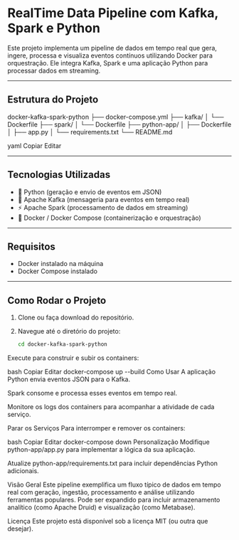 # RealTime Data Pipeline com Kafka, Spark e Python

Este projeto implementa um pipeline de dados em tempo real que gera, ingere, processa e visualiza eventos contínuos utilizando Docker para orquestração. Ele integra Kafka, Spark e uma aplicação Python para processar dados em streaming.

---

## Estrutura do Projeto

docker-kafka-spark-python
├── docker-compose.yml
├── kafka/
│ └── Dockerfile
├── spark/
│ └── Dockerfile
├── python-app/
│ ├── Dockerfile
│ ├── app.py
│ └── requirements.txt
└── README.md

yaml
Copiar
Editar


---

## Tecnologias Utilizadas

- 🐍 Python (geração e envio de eventos em JSON)
- 🧭 Apache Kafka (mensageria para eventos em tempo real)
- ⚡ Apache Spark (processamento de dados em streaming)
- 🐳 Docker / Docker Compose (containerização e orquestração)

---

## Requisitos

- Docker instalado na máquina  
- Docker Compose instalado

---

## Como Rodar o Projeto

1. Clone ou faça download do repositório.

2. Navegue até o diretório do projeto:

   ```bash
   cd docker-kafka-spark-python
Execute para construir e subir os containers:

bash
Copiar
Editar
docker-compose up --build
Como Usar
A aplicação Python envia eventos JSON para o Kafka.

Spark consome e processa esses eventos em tempo real.

Monitore os logs dos containers para acompanhar a atividade de cada serviço.

Parar os Serviços
Para interromper e remover os containers:

bash
Copiar
Editar
docker-compose down
Personalização
Modifique python-app/app.py para implementar a lógica da sua aplicação.

Atualize python-app/requirements.txt para incluir dependências Python adicionais.

Visão Geral
Este pipeline exemplifica um fluxo típico de dados em tempo real com geração, ingestão, processamento e análise utilizando ferramentas populares. Pode ser expandido para incluir armazenamento analítico (como Apache Druid) e visualização (como Metabase).

Licença
Este projeto está disponível sob a licença MIT (ou outra que desejar).
